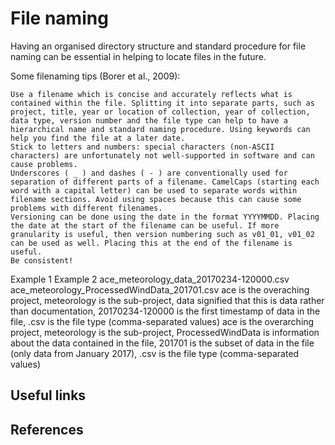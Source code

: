 # File naming #

Having an organised directory structure and standard procedure for file naming can be essential in helping to locate files in the future.

Some filenaming tips (Borer et al., 2009):

    Use a filename which is concise and accurately reflects what is contained within the file. Splitting it into separate parts, such as project, title, year or location of collection, year of collection, data type, version number and the file type can help to have a hierarchical name and standard naming procedure. Using keywords can help you find the file at a later date.
    Stick to letters and numbers: special characters (non-ASCII characters) are unfortunately not well-supported in software and can cause problems.
    Underscores ( _ ) and dashes ( - ) are conventionally used for separation of different parts of a filename. CamelCaps (starting each word with a capital letter) can be used to separate words within filename sections. Avoid using spaces because this can cause some problems with different filenames.
    Versioning can be done using the date in the format YYYYMMDD. Placing the date at the start of the filename can be useful. If more granularity is useful, then version numbering such as v01_01, v01_02 can be used as well. Placing this at the end of the filename is useful.
    Be consistent!

Example 1	Example 2
ace_meteorology_data_20170234-120000.csv	ace_meteorology_ProcessedWindData_201701.csv
ace is the overaching project, meteorology is the sub-project, data signified that this is data rather than documentation, 20170234-120000 is the first timestamp of data in the file, .csv is the file type (comma-separated values)	ace is the overarching project, meteorology is the sub-project, ProcessedWindData is information about the data contained in the file, 201701 is the subset of data in the file (only data from January 2017), .csv is the file type (comma-separated values)

## Useful links ## 

## References ##